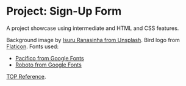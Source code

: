 # Project: Sign-Up Form

A project showcase using intermediate and HTML and CSS features.

Background image by [Isuru Ranasinha from Unsplash](https://unsplash.com/photos/PICc3sgFSbw).
Bird logo from [Flaticon](https://www.flaticon.com/premium-icon/bird_2128936?term=bird&related_id=2128936).
Fonts used:
 - [Pacifico from Google Fonts](https://fonts.google.com/specimen/Pacifico)
 - [Roboto from Google Fonts](https://fonts.google.com/specimen/Roboto)

[TOP Reference](https://www.theodinproject.com/lessons/node-path-intermediate-html-and-css-sign-up-form).